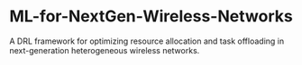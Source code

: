 # ML-for-NextGen-Wireless-Networks
A DRL framework for optimizing resource allocation and task offloading in next-generation heterogeneous wireless networks.
